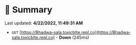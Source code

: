 # 📖 Summary
Last updated: **4/22/2022, 11:49:31 AM**

- `GET` [https://Bhadwa-sala.toxicblte.repl.co](https://Bhadwa-sala.toxicblte.repl.co) - **Down** (245ms)
